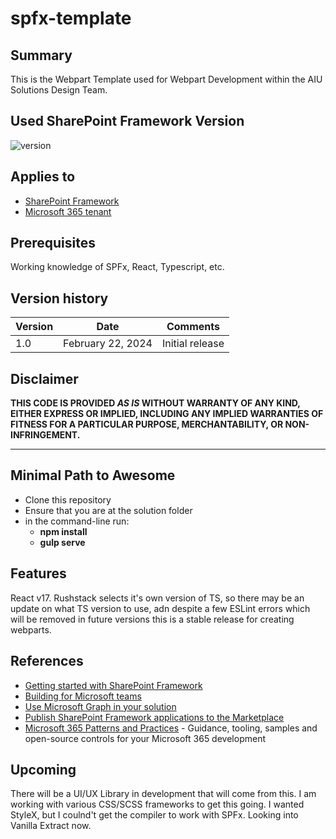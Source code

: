 # spfx-template

## Summary

This is the Webpart Template used for Webpart Development within the AIU Solutions Design Team.

## Used SharePoint Framework Version

![version](https://img.shields.io/badge/version-1.18.2-green.svg)

## Applies to

- [SharePoint Framework](https://aka.ms/spfx)
- [Microsoft 365 tenant](https://docs.microsoft.com/en-us/sharepoint/dev/spfx/set-up-your-developer-tenant)

## Prerequisites

Working knowledge of SPFx, React, Typescript, etc.

## Version history

| Version | Date              | Comments        |
| ------- | ----------------- | --------------- |
| 1.0     | February 22, 2024 | Initial release |

## Disclaimer

**THIS CODE IS PROVIDED _AS IS_ WITHOUT WARRANTY OF ANY KIND, EITHER EXPRESS OR IMPLIED, INCLUDING ANY IMPLIED WARRANTIES OF FITNESS FOR A PARTICULAR PURPOSE, MERCHANTABILITY, OR NON-INFRINGEMENT.**

---

## Minimal Path to Awesome

- Clone this repository
- Ensure that you are at the solution folder
- in the command-line run:
  - **npm install**
  - **gulp serve**

## Features

React v17. Rushstack selects it's own version of TS, so there may be an update on what TS version to use, adn despite a few ESLint errors which will be removed in future versions this is a stable release for creating webparts. 

## References

- [Getting started with SharePoint Framework](https://docs.microsoft.com/en-us/sharepoint/dev/spfx/set-up-your-developer-tenant)
- [Building for Microsoft teams](https://docs.microsoft.com/en-us/sharepoint/dev/spfx/build-for-teams-overview)
- [Use Microsoft Graph in your solution](https://docs.microsoft.com/en-us/sharepoint/dev/spfx/web-parts/get-started/using-microsoft-graph-apis)
- [Publish SharePoint Framework applications to the Marketplace](https://docs.microsoft.com/en-us/sharepoint/dev/spfx/publish-to-marketplace-overview)
- [Microsoft 365 Patterns and Practices](https://aka.ms/m365pnp) - Guidance, tooling, samples and open-source controls for your Microsoft 365 development


## Upcoming

There will be a UI/UX Library in development that will come from this. I am working with various CSS/SCSS frameworks to get this going. I wanted StyleX, but I coulnd't get the compiler to work with SPFx. Looking into Vanilla Extract now.
